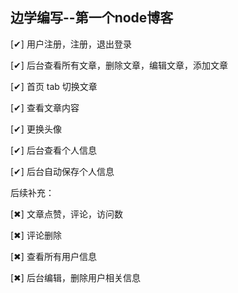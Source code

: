 ## 边学编写--第一个node博客


[✔] 用户注册，注册，退出登录

[✔] 后台查看所有文章，删除文章，编辑文章，添加文章

[✔] 首页 tab 切换文章

[✔] 查看文章内容

[✔] 更换头像

[✔] 后台查看个人信息

[✔] 后台自动保存个人信息

后续补充：

[✖] 文章点赞，评论，访问数

[✖] 评论删除

[✖] 查看所有用户信息

[✖] 后台编辑，删除用户相关信息
